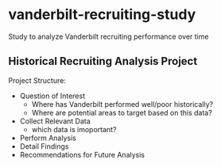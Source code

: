# vanderbilt-recruiting-study
Study to analyze Vanderbilt recruiting performance over time

## Historical Recruiting Analysis Project
Project Structure:
* Question of Interest
  * Where has Vanderbilt performed well/poor historically?
  * Where are potential areas to target based on this data?
* Collect Relevant Data
  * which data is imoportant?
* Perform Analysis
* Detail Findings
* Recommendations for Future Analysis
